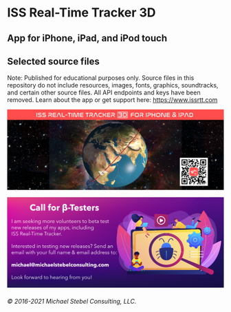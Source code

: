 #  ISS Real-Time Tracker 3D

## App for iPhone, iPad, and iPod touch
## Selected source files

Note: Published for educational purposes only. Source files in this repository do not include resources, images, fonts, graphics, soundtracks, and certain other source files. All API endpoints and keys have been removed.
Learn about the app or get support here: https://www.issrtt.com 

![banner](https://github.com/MDStebel/ISSRTT-Source-Public/blob/14588411217a2946dc5c374c2ce0308229f9e25c/ISSRTT%20FB%20Cover%20Banner.png)

![banner](https://github.com/MDStebel/ISSRTT-Source-Public/blob/master/Call%20for%20Beta%20Testers.png)

###### © 2016-2021 Michael Stebel Consulting, LLC.
